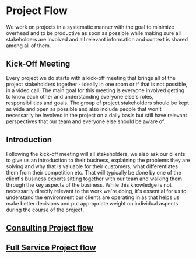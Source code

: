 # Project Flow

We work on projects in a systematic manner with the goal to minimize overhead
and to be productive as soon as possible while making sure all stakeholders are
involved and all relevant information and context is shared among all of them.

## Kick-Off Meeting

Every project we do starts with a kick-off meeting that brings all of the
project stakeholders together - ideally in one room or if that is not possible,
in a video call. The main goal for this meeting is everyone involved getting to
know each other and understanding everyone else's roles, responsibilities and
goals. The group of project stakeholders should be kept as wide and open as
possible and also include people that won't necessarily be involved in the
project on a daily basis but still have relevant perspectives that our team and
everyone else should be aware of.

## Introduction

Following the kick-off meeting will all stakeholders, we also ask our clients to
give us an introduction to their business, explaining the problems they are
solving and why that is valuable for their customers, what differentiates them
from their competition etc. That will typically be done by one of the client's
business experts sitting together with our team and walking them through the key
aspects of the business. While this knowledge is not necessarily directly
relevant to the work we're doing, it's essential for us to understand the
environment our clients are operating in as that helps us make better decisions
and put appropriate weight on individual aspects during the course of the
project.

## [Consulting Project flow](./consulting)

## [Full Service Project flow](./full-service)
